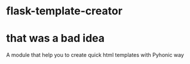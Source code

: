 # flask-template-creator

# that was a bad idea
A module that help you to create quick html templates with Pyhonic way
